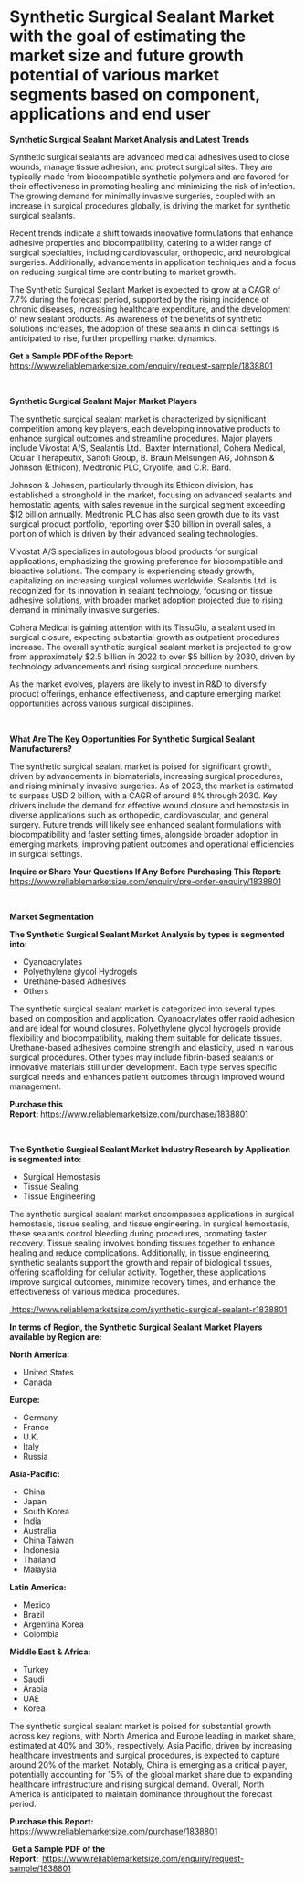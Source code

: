 <p><h1>Synthetic Surgical Sealant Market with the goal of estimating the market size and future growth potential of various market segments based on component, applications and end user</h1></p><p><strong>Synthetic Surgical Sealant Market Analysis and Latest Trends</strong></p>
<p><p>Synthetic surgical sealants are advanced medical adhesives used to close wounds, manage tissue adhesion, and protect surgical sites. They are typically made from biocompatible synthetic polymers and are favored for their effectiveness in promoting healing and minimizing the risk of infection. The growing demand for minimally invasive surgeries, coupled with an increase in surgical procedures globally, is driving the market for synthetic surgical sealants. </p><p>Recent trends indicate a shift towards innovative formulations that enhance adhesive properties and biocompatibility, catering to a wider range of surgical specialties, including cardiovascular, orthopedic, and neurological surgeries. Additionally, advancements in application techniques and a focus on reducing surgical time are contributing to market growth. </p><p>The Synthetic Surgical Sealant Market is expected to grow at a CAGR of 7.7% during the forecast period, supported by the rising incidence of chronic diseases, increasing healthcare expenditure, and the development of new sealant products. As awareness of the benefits of synthetic solutions increases, the adoption of these sealants in clinical settings is anticipated to rise, further propelling market dynamics.</p></p>
<p><strong>Get a Sample PDF of the Report:&nbsp;</strong> <a href="https://www.reliablemarketsize.com/enquiry/request-sample/1838801?utm_campaign=3515&utm_medium=2&utm_source=Github&utm_content=ia&utm_term=14042025&utm_id=synthetic-surgical-sealant">https://www.reliablemarketsize.com/enquiry/request-sample/1838801</a></p>
<p>&nbsp;</p>
<p><strong>Synthetic Surgical Sealant Major Market Players</strong></p>
<p><p>The synthetic surgical sealant market is characterized by significant competition among key players, each developing innovative products to enhance surgical outcomes and streamline procedures. Major players include Vivostat A/S, Sealantis Ltd., Baxter International, Cohera Medical, Ocular Therapeutix, Sanofi Group, B. Braun Melsungen AG, Johnson & Johnson (Ethicon), Medtronic PLC, Cryolife, and C.R. Bard.</p><p>Johnson & Johnson, particularly through its Ethicon division, has established a stronghold in the market, focusing on advanced sealants and hemostatic agents, with sales revenue in the surgical segment exceeding $12 billion annually. Medtronic PLC has also seen growth due to its vast surgical product portfolio, reporting over $30 billion in overall sales, a portion of which is driven by their advanced sealing technologies.</p><p>Vivostat A/S specializes in autologous blood products for surgical applications, emphasizing the growing preference for biocompatible and bioactive solutions. The company is experiencing steady growth, capitalizing on increasing surgical volumes worldwide. Sealantis Ltd. is recognized for its innovation in sealant technology, focusing on tissue adhesive solutions, with broader market adoption projected due to rising demand in minimally invasive surgeries.</p><p>Cohera Medical is gaining attention with its TissuGlu, a sealant used in surgical closure, expecting substantial growth as outpatient procedures increase. The overall synthetic surgical sealant market is projected to grow from approximately $2.5 billion in 2022 to over $5 billion by 2030, driven by technology advancements and rising surgical procedure numbers.</p><p>As the market evolves, players are likely to invest in R&D to diversify product offerings, enhance effectiveness, and capture emerging market opportunities across various surgical disciplines.</p></p>
<p>&nbsp;</p>
<p><strong>What Are The Key Opportunities For Synthetic Surgical Sealant Manufacturers?</strong></p>
<p><p>The synthetic surgical sealant market is poised for significant growth, driven by advancements in biomaterials, increasing surgical procedures, and rising minimally invasive surgeries. As of 2023, the market is estimated to surpass USD 2 billion, with a CAGR of around 8% through 2030. Key drivers include the demand for effective wound closure and hemostasis in diverse applications such as orthopedic, cardiovascular, and general surgery. Future trends will likely see enhanced sealant formulations with biocompatibility and faster setting times, alongside broader adoption in emerging markets, improving patient outcomes and operational efficiencies in surgical settings.</p></p>
<p><strong>Inquire or Share Your Questions If Any Before Purchasing This Report:</strong> <a href="https://www.reliablemarketsize.com/enquiry/pre-order-enquiry/1838801?utm_campaign=3515&utm_medium=2&utm_source=Github&utm_content=ia&utm_term=14042025&utm_id=synthetic-surgical-sealant">https://www.reliablemarketsize.com/enquiry/pre-order-enquiry/1838801</a></p>
<p>&nbsp;</p>
<p><strong>Market Segmentation</strong></p>
<p><strong>The Synthetic Surgical Sealant Market Analysis by types is segmented into:</strong></p>
<p><ul><li>Cyanoacrylates</li><li>Polyethylene glycol Hydrogels</li><li>Urethane-based Adhesives</li><li>Others</li></ul></p>
<p><p>The synthetic surgical sealant market is categorized into several types based on composition and application. Cyanoacrylates offer rapid adhesion and are ideal for wound closures. Polyethylene glycol hydrogels provide flexibility and biocompatibility, making them suitable for delicate tissues. Urethane-based adhesives combine strength and elasticity, used in various surgical procedures. Other types may include fibrin-based sealants or innovative materials still under development. Each type serves specific surgical needs and enhances patient outcomes through improved wound management.</p></p>
<p><strong>Purchase this Report:&nbsp;</strong><a href="https://www.reliablemarketsize.com/purchase/1838801?utm_campaign=3515&utm_medium=2&utm_source=Github&utm_content=ia&utm_term=14042025&utm_id=synthetic-surgical-sealant">https://www.reliablemarketsize.com/purchase/1838801</a></p>
<p>&nbsp;</p>
<p><strong>The Synthetic Surgical Sealant Market Industry Research by Application is segmented into:</strong></p>
<p><ul><li>Surgical Hemostasis</li><li>Tissue Sealing</li><li>Tissue Engineering</li></ul></p>
<p><p>The synthetic surgical sealant market encompasses applications in surgical hemostasis, tissue sealing, and tissue engineering. In surgical hemostasis, these sealants control bleeding during procedures, promoting faster recovery. Tissue sealing involves bonding tissues together to enhance healing and reduce complications. Additionally, in tissue engineering, synthetic sealants support the growth and repair of biological tissues, offering scaffolding for cellular activity. Together, these applications improve surgical outcomes, minimize recovery times, and enhance the effectiveness of various medical procedures.</p></p>
<p><a href="https://www.reliablemarketsize.com/synthetic-surgical-sealant-r1838801?utm_campaign=3515&utm_medium=2&utm_source=Github&utm_content=ia&utm_term=14042025&utm_id=synthetic-surgical-sealant">&nbsp;https://www.reliablemarketsize.com/synthetic-surgical-sealant-r1838801</a></p>
<p><strong>In terms of Region, the Synthetic Surgical Sealant Market Players available by Region are:</strong></p>
<p>
    <p> <strong> North America: </strong>
        <ul>
            <li>United States</li>
            <li>Canada</li>
        </ul>
        </p> 
    <p> <strong> Europe: </strong>
        <ul>
            <li>Germany</li>
            <li>France</li>
            <li>U.K.</li>
            <li>Italy</li>
            <li>Russia</li>
        </ul>
        </p> 
    <p> <strong> Asia-Pacific: </strong>
        <ul>
            <li>China</li>
            <li>Japan</li>
            <li>South Korea</li>
            <li>India</li>
            <li>Australia</li>
            <li>China Taiwan</li>
            <li>Indonesia</li>
            <li>Thailand</li>
            <li>Malaysia</li>
        </ul>
        </p> 
    <p> <strong> Latin America: </strong>
        <ul>
            <li>Mexico</li>
            <li>Brazil</li>
            <li>Argentina Korea</li>
            <li>Colombia</li>
        </ul>
        </p> 
    <p> <strong> Middle East & Africa: </strong>
        <ul>
            <li>Turkey</li>
            <li>Saudi</li>
            <li>Arabia</li>
            <li>UAE</li>
            <li>Korea</li>
        </ul>
    </p>
    </p>
<p><p>The synthetic surgical sealant market is poised for substantial growth across key regions, with North America and Europe leading in market share, estimated at 40% and 30%, respectively. Asia Pacific, driven by increasing healthcare investments and surgical procedures, is expected to capture around 20% of the market. Notably, China is emerging as a critical player, potentially accounting for 15% of the global market share due to expanding healthcare infrastructure and rising surgical demand. Overall, North America is anticipated to maintain dominance throughout the forecast period.</p></p>
<p><strong>Purchase this Report: </strong><a href="https://www.reliablemarketsize.com/purchase/1838801?utm_campaign=3515&utm_medium=2&utm_source=Github&utm_content=ia&utm_term=14042025&utm_id=synthetic-surgical-sealant">https://www.reliablemarketsize.com/purchase/1838801</a></p>
<p>&nbsp;<strong>Get a Sample PDF of the Report:&nbsp;&nbsp;</strong><a href="https://www.reliablemarketsize.com/enquiry/request-sample/1838801?utm_campaign=3515&utm_medium=2&utm_source=Github&utm_content=ia&utm_term=14042025&utm_id=synthetic-surgical-sealant">https://www.reliablemarketsize.com/enquiry/request-sample/1838801</a></p>
<p><strong></strong></p>
<p><p></p><p></p><p></p></p>